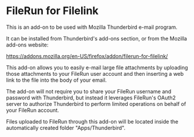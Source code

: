 # FileRun for Filelink

This is an add-on to be used with Mozilla Thunderbird e-mail program.

It can be installed from Thunderbird's add-ons section, or from the Mozilla add-ons website:

https://addons.mozilla.org/en-US/firefox/addon/filerun-for-filelink/

This add-on allows you to easily e-mail large file attachments by uploading those attachments to your FileRun user account and then inserting a web link to the file into the body of your email.

The add-on will not require you to share your FileRun username and password with Thunderbird, but instead it leverages FileRun's OAuth2 server to authorize Thunderbird to perform limited operations on behalf of your FileRun account.

Files uploaded to FileRun through this add-on will be located inside the automatically created folder "Apps/Thunderbird".
